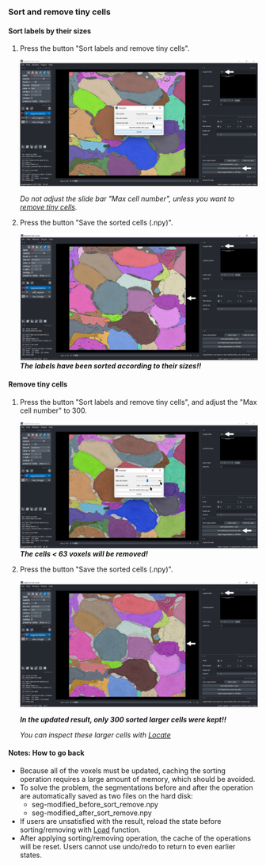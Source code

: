 ### Sort and remove tiny cells

#### Sort labels by their sizes
1. Press the button "Sort labels and remove tiny cells". 

    ![press-button](./pictures/sort_1_annotation.png)

    *Do not adjust the slide bar "Max cell number", unless you want to [*remove tiny cells*](#remove-tiny-cells).*

2. Press the button "Save the sorted cells (.npy)".

    ![press-button](./pictures/sort_2_annotation.png)
    ***The labels have been sorted according to their sizes!!***

#### Remove tiny cells
1. Press the button "Sort labels and remove tiny cells", and adjust the "Max cell number" to 300.

    ![press-button](./pictures/sort_remove_1_annotation.png)
    ***The cells < 63 voxels will be removed!***

2. Press the button "Save the sorted cells (.npy)".

    ![press-button](./pictures/sort_remove_2_annotation.png)

    ***In the updated result, only 300 sorted larger cells were kept!!*** 

    *You can inspect these larger cells with [*Locate*](./localize.md)*

#### Notes: How to go back
- Because all of the voxels must be updated, caching the sorting operation requires a large amount of memory, which should be avoided.
- To solve the problem, the segmentations before and after the operation are automatically saved as two files on the hard disk:
    - seg-modified_before_sort_remove.npy
    - seg-modified_after_sort_remove.npy
- If users are unsatisfied with the result, reload the state before sorting/removing with [Load](./save_load_export.md#load) function.
- After applying sorting/removing operation, the cache of the operations will be reset. Users cannot use undo/redo to return to even earlier states.
